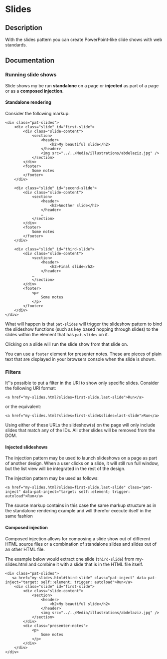 # Slides

## Description
With the slides pattern you can create PowerPoint-like slide shows with web standards.

## Documentation
### Running slide shows
Slide shows my be run **standalone** on a page or **injected** as part of a page or as a **composed injection**.

#### Standalone rendering
Consider the following markup:

	<div class="pat-slides">	
		<div class="slide" id="first-slide">
			<div class="slide-content">
				<section>
					<header>
						<h2>My beautiful slide</h2>
					</header>
					<img src="../../Media/illustrations/abdelaziz.jpg" />
				</section>
			</div>
			<footer>
			    Some notes
			</footer>
		</div>
		
		<div class="slide" id="second-slide">
			<div class="slide-content">
				<section>
					<header>
						<h2>Another slide</h2>
					</header>
					…
				</section>
			</div>
			<footer>
			    Some notes
			</footer>
		</div>
							
		<div class="slide" id="third-slide">
			<div class="slide-content">
				<section>
					<header>
						<h2>Final slide</h2>
					</header>
                …	
				</section>
			</div>
			<footer>
				<p>
				    Some notes
				</p>				    
			</footer>
		</div>
	</div>

What will happen is that ``pat-slides`` will trigger the slideshow pattern to bind the slideshow functions (such as key based hopping through slides) to the slides within the element that has `pat-slides` on it. 

Clicking on a slide will run the slide show from that slide on.

You can use a ``footer`` element for presenter notes. These are pieces of plain text that are displayed in your browsers console when the slide is shown. 

### Filters
It''s possible to put a filter in the URI to show only specific slides. Consider the following URI format:

    <a href="my-slides.html?slides=first-slide,last-slide">Run</a>

or the equivalent:

    <a href="my-slides.html?slides=first-slide&slides=last-slide">Run</a>

Using either of these URLs the slideshow(s) on the page will only include slides that match any of the IDs. All other slides will be removed from the DOM.

#### Injected slideshows
The injection pattern may be used to launch slideshows on a page as part of another design. When a user clicks on a slide, it will still run full window, but the list view will be integrated in the rest of the design. 

The injection pattern may be used as follows:

    <a href="my-slides.html?slides=first-slide,last-slide" class="pat-inject" data-pat-inject="target: self::element; trigger: autoload">Run</a>            
    
The source markup contains in this case the same markup structure as in the standalone rendering example and will therefor execute itself in the same fashion 

#### Composed injection
Composed injection allows for composing a slide show out of different HTML source files or a combination of standalone slides and slides out of an other HTML file. 

The example below would extract one slide (`third-slide`) from my-slides.html and combine it with a slide that is in the HTML file itself. 

	<div class="pat-slides">		
	   <a href="my-slides.html#third-slide" class="pat-inject" data-pat-inject="target: self::element; trigger: autoload">Run</a>
		<div class="slide" id="first-slide">
			<div class="slide-content">
				<section>
					<header>
						<h2>My beautiful slide</h2>
					</header>
					<img src="../../Media/illustrations/abdelaziz.jpg" />
				</section>
			</div>
			<div class="presenter-notes">
				<p>
				    Some notes
				</p>
			</div>
		</div>
	</div>

